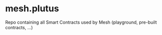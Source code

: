 # mesh.plutus
Repo containing all Smart Contracts used by Mesh (playground, pre-built contracts, ...)
